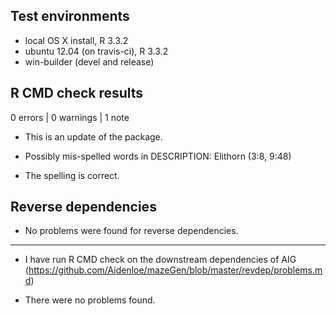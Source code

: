 ## Test environments
* local OS X install, R 3.3.2
* ubuntu 12.04 (on travis-ci), R 3.3.2
* win-builder (devel and release)

## R CMD check results

0 errors | 0 warnings | 1 note

* This is an update of the package.

* Possibly mis-spelled words in DESCRIPTION:
  Elithorn (3:8, 9:48)

* The spelling is correct. 

## Reverse dependencies

* No problems were found for reverse dependencies.

---

* I have run R CMD check on the downstream dependencies of AIG
  (https://github.com/Aidenloe/mazeGen/blob/master/revdep/problems.md)
  
* There were no problems found.


##

